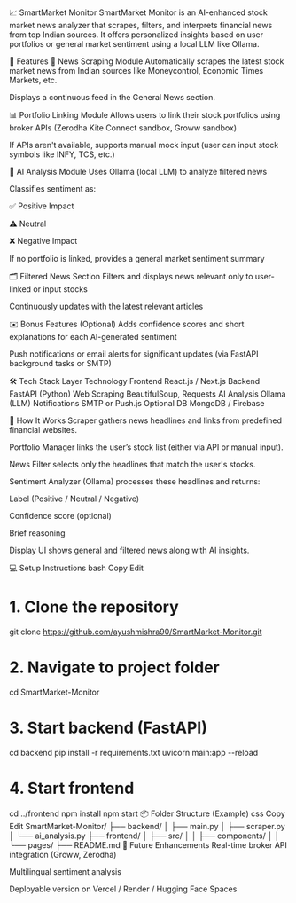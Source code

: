 📈 SmartMarket Monitor
SmartMarket Monitor is an AI-enhanced stock market news analyzer that scrapes, filters, and interprets financial news from top Indian sources. It offers personalized insights based on user portfolios or general market sentiment using a local LLM like Ollama.

🚀 Features
📰 News Scraping Module
Automatically scrapes the latest stock market news from Indian sources like Moneycontrol, Economic Times Markets, etc.

Displays a continuous feed in the General News section.

📊 Portfolio Linking Module
Allows users to link their stock portfolios using broker APIs (Zerodha Kite Connect sandbox, Groww sandbox)

If APIs aren't available, supports manual mock input (user can input stock symbols like INFY, TCS, etc.)

🧠 AI Analysis Module
Uses Ollama (local LLM) to analyze filtered news

Classifies sentiment as:

✅ Positive Impact

⚠️ Neutral

❌ Negative Impact

If no portfolio is linked, provides a general market sentiment summary

🗂️ Filtered News Section
Filters and displays news relevant only to user-linked or input stocks

Continuously updates with the latest relevant articles

✉️ Bonus Features (Optional)
Adds confidence scores and short explanations for each AI-generated sentiment

Push notifications or email alerts for significant updates (via FastAPI background tasks or SMTP)

🛠️ Tech Stack
Layer	Technology
Frontend	React.js / Next.js
Backend	FastAPI (Python)
Web Scraping	BeautifulSoup, Requests
AI Analysis	Ollama (LLM)
Notifications	SMTP or Push.js
Optional DB	MongoDB / Firebase

🧪 How It Works
Scraper gathers news headlines and links from predefined financial websites.

Portfolio Manager links the user’s stock list (either via API or manual input).

News Filter selects only the headlines that match the user's stocks.

Sentiment Analyzer (Ollama) processes these headlines and returns:

Label (Positive / Neutral / Negative)

Confidence score (optional)

Brief reasoning

Display UI shows general and filtered news along with AI insights.

💻 Setup Instructions
bash
Copy
Edit
# 1. Clone the repository
git clone https://github.com/ayushmishra90/SmartMarket-Monitor.git

# 2. Navigate to project folder
cd SmartMarket-Monitor

# 3. Start backend (FastAPI)
cd backend
pip install -r requirements.txt
uvicorn main:app --reload

# 4. Start frontend
cd ../frontend
npm install
npm start
📦 Folder Structure (Example)
css
Copy
Edit
SmartMarket-Monitor/
├── backend/
│   ├── main.py
│   ├── scraper.py
│   └── ai_analysis.py
├── frontend/
│   ├── src/
│   │   ├── components/
│   │   └── pages/
├── README.md
📌 Future Enhancements
Real-time broker API integration (Groww, Zerodha)

Multilingual sentiment analysis

Deployable version on Vercel / Render / Hugging Face Spaces
